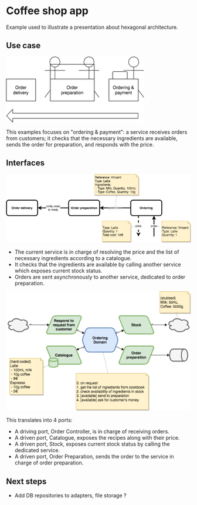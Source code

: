# Coffee shop app

Example used to illustrate a presentation about hexagonal architecture. 

## Use case

![Use case](./doc/img/Use_case.png)

This examples focuses on "ordering & payment": a service receives orders from customers; 
it checks that the necessary ingredients are available, sends the order for preparation, and responds with the price.

## Interfaces

![Interfaces](./doc/img/Interfaces.png)

* The current service is in charge of resolving the price and the list of necessary ingredients according to a catalogue.
* It checks that the ingredients are available by calling another service which exposes current stock status.
* Orders are sent asynchronously to another service, dedicated to order preparation. 

![Adapters](./doc/img/Adapters.png)

This translates into 4 ports:
* A driving port, Order Controller, is in charge of receiving orders.
* A driven port, Catalogue, exposes the recipes along with their price.
* A driven port, Stock, exposes current stock status by calling the dedicated service.
* A driven port, Order Preparation, sends the order to the service in charge of order preparation.

## Next steps

- Add DB repositories to adapters, file storage ?

